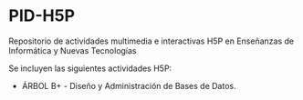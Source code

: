 # PID-H5P
Repositorio de actividades multimedia e interactivas H5P en Enseñanzas de Informática y Nuevas Tecnologías

Se incluyen las siguientes actividades H5P:

* ÁRBOL B+ - Diseño y Administración de Bases de Datos.
